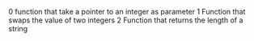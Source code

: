 0 function that take a pointer to an integer as parameter
1 Function that swaps the value of two integers
2 Function that returns the length of a string
